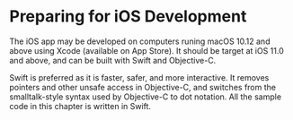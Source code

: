 # Preparing for iOS Development

The iOS app may be developed on computers runing macOS 10.12 and above
using Xcode (available on App Store). It should be target at iOS 11.0
and above, and can be built with Swift and Objective-C.

Swift is preferred as it is faster, safer, and more interactive. It
removes pointers and other unsafe access in Objective-C, and switches
from the smalltalk-style syntax used by Objective-C to dot notation. All
the sample code in this chapter is written in Swift.
